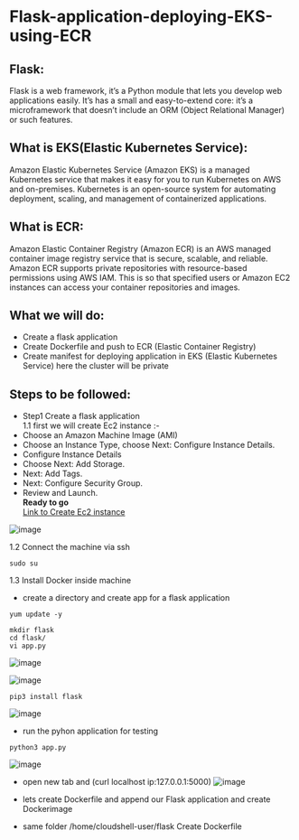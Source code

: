 # Flask-application-deploying-EKS-using-ECR


## Flask:
Flask is a web framework, it’s a Python module that lets you develop web applications easily. It’s has a small and easy-to-extend core: it’s a microframework that doesn’t include an ORM (Object Relational Manager) or such features.

## What is EKS(Elastic Kubernetes Service):
Amazon Elastic Kubernetes Service (Amazon EKS) is a managed Kubernetes service that makes it easy for you to run Kubernetes on AWS and on-premises. Kubernetes is an open-source system for automating deployment, scaling, and management of containerized applications.

## What is ECR:
Amazon Elastic Container Registry (Amazon ECR) is an AWS managed container image registry service that is secure, scalable, and reliable. Amazon ECR supports private repositories with resource-based permissions using AWS IAM. This is so that specified users or Amazon EC2 instances can access your container repositories and images.

## What we will do:
- Create a flask application 
- Create Dockerfile and push to ECR (Elastic Container Registry)
- Create manifest for deploying application in EKS (Elastic Kubernetes Service) here the cluster will be private 

## Steps to be followed:
- Step1 Create a flask application <br>
1.1 first we will create Ec2 instance :- 
- Choose an Amazon Machine Image (AMI)
- Choose an Instance Type, choose Next: Configure Instance Details.
- Configure Instance Details
- Choose Next: Add Storage.
- Next: Add Tags.
- Next: Configure Security Group.
- Review and Launch.<br>
<b> Ready to go </b> <br>
 [Link to Create Ec2 instance](https://docs.aws.amazon.com/efs/latest/ug/gs-step-one-create-ec2-resources.html)
 
![image](https://user-images.githubusercontent.com/63963025/167152381-3eb0b21d-7a17-4f26-894c-d56a10ad29f2.png)

1.2 Connect the machine via ssh 

```
sudo su 
```
1.3 Install Docker inside machine 

- create a directory and create app for a flask application 
```
yum update -y 
```
```
mkdir flask
cd flask/
vi app.py
```
![image](https://user-images.githubusercontent.com/63963025/167089349-a55a8525-f3ac-44be-ba99-0b60496e3b62.png)

![image](https://user-images.githubusercontent.com/63963025/167089449-75e3eac9-8468-4cb2-9a83-e35dcb78afdb.png)
```
pip3 install flask 
```
![image](https://user-images.githubusercontent.com/63963025/167089636-89348f79-ff88-4f7e-bb0d-cf12098c785f.png)

- run the pyhon application for testing 
```
python3 app.py
```
![image](https://user-images.githubusercontent.com/63963025/167090424-82501564-dcbd-4e58-9a4f-ddd61c7fee3c.png)

- open new tab and (curl localhost ip:127.0.0.1:5000)
![image](https://user-images.githubusercontent.com/63963025/167090570-5dc43815-d532-49b2-981a-50984811f708.png)

- lets create Dockerfile and append our Flask application and create Dockerimage

- same folder /home/cloudshell-user/flask Create Dockerfile




